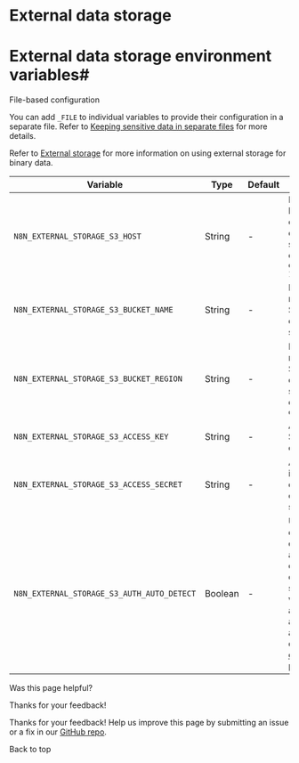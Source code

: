 # External data storage

[ ](https://github.com/n8n-io/n8n-docs/edit/main/docs/hosting/configuration/environment-variables/external-data-storage.md "Edit this page")

# External data storage environment variables#

File-based configuration

You can add `_FILE` to individual variables to provide their configuration in a separate file. Refer to [Keeping sensitive data in separate files](../../configuration-methods/#keeping-sensitive-data-in-separate-files) for more details.

Refer to [External storage](../../../scaling/external-storage/) for more information on using external storage for binary data.

Variable | Type | Default | Description  
---|---|---|---  
`N8N_EXTERNAL_STORAGE_S3_HOST` | String | - | Host of the n8n bucket in S3-compatible external storage. For example, `s3.us-east-1.amazonaws.com`  
`N8N_EXTERNAL_STORAGE_S3_BUCKET_NAME` | String | - | Name of the n8n bucket in S3-compatible external storage.  
`N8N_EXTERNAL_STORAGE_S3_BUCKET_REGION` | String | - | Region of the n8n bucket in S3-compatible external storage. For example, `us-east-1`  
`N8N_EXTERNAL_STORAGE_S3_ACCESS_KEY` | String | - | Access key in S3-compatible external storage  
`N8N_EXTERNAL_STORAGE_S3_ACCESS_SECRET` | String | - | Access secret in S3-compatible external storage.  
`N8N_EXTERNAL_STORAGE_S3_AUTH_AUTO_DETECT` | Boolean | - | Use automatic credential detection to authenticate S3 calls for external storage. This will ignore the access key and access secret and use the default [credential provider chain](https://docs.aws.amazon.com/sdk-for-javascript/v3/developer-guide/setting-credentials-node.html#credchain).  
  
Was this page helpful? 

Thanks for your feedback! 

Thanks for your feedback! Help us improve this page by submitting an issue or a fix in our [GitHub repo](https://github.com/n8n-io/n8n-docs). 

Back to top 
